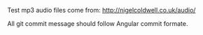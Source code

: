 Test mp3 audio files come from: http://nigelcoldwell.co.uk/audio/

All git commit message should follow Angular commit formate.